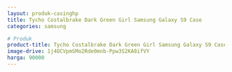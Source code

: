 ```yaml
---
layout: produk-casinghp
title: Tycho Costalbrake Dark Green Girl Samsung Galaxy S9 Case
categories: samsung

# Produk
product-title: Tycho Costalbrake Dark Green Girl Samsung Galaxy S9 Case
image-drive: 1j4OCVpmSMo2Rde0mnb-Ppw3S2KA8ifVY
harga: 90000
---
```

